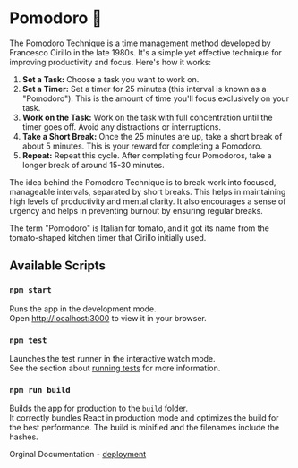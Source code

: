 # Pomodoro 🍅

The Pomodoro Technique is a time management method developed by Francesco Cirillo in the late 1980s. It's a simple yet effective technique for improving productivity and focus. Here's how it works:

1.  **Set a Task:** Choose a task you want to work on.
2.  **Set a Timer:** Set a timer for 25 minutes (this interval is known as a "Pomodoro"). This is the amount of time you'll focus exclusively on your task.
3.  **Work on the Task:** Work on the task with full concentration until the timer goes off. Avoid any distractions or interruptions.
4.  **Take a Short Break:** Once the 25 minutes are up, take a short break of about 5 minutes. This is your reward for completing a Pomodoro.
5.  **Repeat:** Repeat this cycle. After completing four Pomodoros, take a longer break of around 15-30 minutes.

The idea behind the Pomodoro Technique is to break work into focused, manageable intervals, separated by short breaks. This helps in maintaining high levels of productivity and mental clarity. It also encourages a sense of urgency and helps in preventing burnout by ensuring regular breaks.

The term "Pomodoro" is Italian for tomato, and it got its name from the tomato-shaped kitchen timer that Cirillo initially used.

## Available Scripts

### `npm start`

Runs the app in the development mode.\
Open [http://localhost:3000](http://localhost:3000) to view it in your browser.

### `npm test`

Launches the test runner in the interactive watch mode.\
See the section about [running tests](https://facebook.github.io/create-react-app/docs/running-tests) for more information.

### `npm run build`

Builds the app for production to the `build` folder.\
It correctly bundles React in production mode and optimizes the build for the best performance.
The build is minified and the filenames include the hashes.

Orginal Documentation - [deployment](https://facebook.github.io/create-react-app/docs/deployment)
